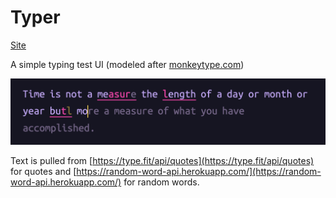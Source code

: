 # Typer

[Site](https://typer-tester.netlify.app/)

A simple typing test UI (modeled after [monkeytype.com](https://monkeytype.com/))
 
![](example.png)

Text is pulled from [https://type.fit/api/quotes](https://type.fit/api/quotes) for quotes and [https://random-word-api.herokuapp.com/](https://random-word-api.herokuapp.com/) for random words.

